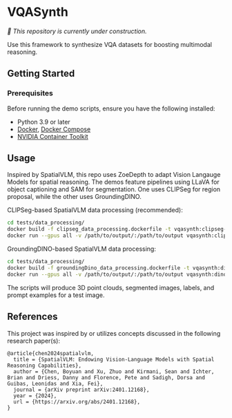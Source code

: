 # VQASynth

*:construction: This repository is currently under construction.*

Use this framework to synthesize VQA datasets for boosting multimodal reasoning.

## Getting Started

### Prerequisites

Before running the demo scripts, ensure you have the following installed:
- Python 3.9 or later
- [Docker](https://docs.docker.com/engine/install/), [Docker Compose](https://docs.docker.com/compose/install/)
- [NVIDIA Container Toolkit](https://docs.nvidia.com/datacenter/cloud-native/container-toolkit/latest/install-guide.html)

## Usage
Inspired by SpatialVLM, this repo uses ZoeDepth to adapt Vision Langauge Models for spatial reasoning.
The demos feature pipelines using LLaVA for object captioning and SAM for segmentation. 
One uses CLIPSeg for region proposal, while the other uses GroundingDINO. 


CLIPSeg-based SpatialVLM data processing (recommended):
```bash
cd tests/data_processing/
docker build -f clipseg_data_processing.dockerfile -t vqasynth:clipseg-dataproc-test .
docker run --gpus all -v /path/to/output/:/path/to/output vqasynth:clipseg-dataproc-test --input_image="warehouse_rgb.jpg" --output_dir "/path/to/output" 
```

GroundingDINO-based SpatialVLM data processing:
```bash
cd tests/data_processing/
docker build -f groundingDino_data_processing.dockerfile -t vqasynth:dino-dataproc-test .
docker run --gpus all -v /path/to/output/:/path/to/output vqasynth:dino-dataproc-test --input_image="warehouse_rgb.jpg" --output_dir "/path/to/output" 
```

The scripts will produce 3D point clouds, segmented images, labels, and prompt examples for a test image.

## References
This project was inspired by or utilizes concepts discussed in the following research paper(s):
```
@article{chen2024spatialvlm,
  title = {SpatialVLM: Endowing Vision-Language Models with Spatial Reasoning Capabilities},
  author = {Chen, Boyuan and Xu, Zhuo and Kirmani, Sean and Ichter, Brian and Driess, Danny and Florence, Pete and Sadigh, Dorsa and Guibas, Leonidas and Xia, Fei},
  journal = {arXiv preprint arXiv:2401.12168},
  year = {2024},
  url = {https://arxiv.org/abs/2401.12168},
}
```
